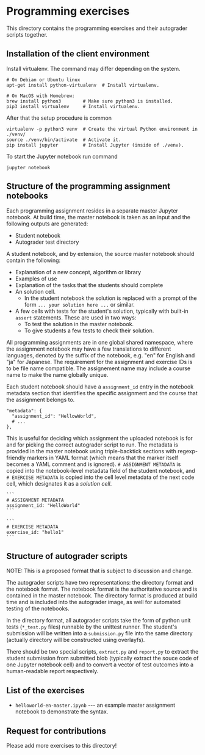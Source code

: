 # Programming exercises

This directory contains the programming exercises and their autograder scripts
together.

## Installation of the client environment

Install virtualenv. The command may differ depending on the system.

    # On Debian or Ubuntu linux
    apt-get install python-virtualenv  # Install virtualenv.

    # On MacOS with Homebrew:
    brew install python3        # Make sure python3 is installed.
    pip3 install virtualenv     # Install virtualenv.

After that the setup procedure is common

    virtualenv -p python3 venv  # Create the virtual Python environment in ./venv/
    source ./venv/bin/activate  # Activate it.
    pip install jupyter         # Install Jupyter (inside of ./venv).

To start the Jupyter notebook run command

    jupyter notebook

## Structure of the programming assignment notebooks

Each programming assignment resides in a separate master Jupyter notebook. At
build time, the master notebook is taken as an input and the following outputs
are generated:

*   Student notebook
*   Autograder test directory

A student notebook, and by extension, the source master notebook should contain
the following:

*   Explanation of a new concept, algorithm or library
*   Examples of use
*   Explanation of the tasks that the students should complete
*   An solution cell.
    *   In the student notebook the solution is replaced with a prompt of the
        form `... your solution here ...` or similar.
*   A few cells with tests for the student's solution, typically with built-in
    `assert` statements. These are used in two ways:
    *   To test the solution in the master notebook.
    *   To give students a few tests to check their solution.

All programming assignments are in one global shared namespace, where the
assignment notebook may have a few translations to different languages, denoted
by the suffix of the notebook, e.g. "en" for English and "ja" for Japanese. The
requirement for the assignment and exercise IDs is to be file name compatible.
The assignement name may include a course name to make the name globally unique.

Each student notebook should have a `assignment_id` entry in the notebook
metadata section that identifies the specific assignment and the course that the
assignment belongs to.

    "metadata": {
      "assignment_id": "HellowWorld",
      # ...
    },

This is useful for deciding which assignment the uploaded notebook is for and
for picking the correct autograder script to run. The metadata is provided in
the master notebook using triple-backtick sections with regexp-friendly markers
in YAML format (which means that the marker itself becomes a YAML comment and is
ignored). `# ASSIGNMENT METADATA` is copied into the notebook-level metadata
field of the student notebook, and `# EXERCISE METADATA` is copied into the cell
level metadata of the next code cell, which designates it as a _solution cell_.

    ```
    # ASSIGNMENT METADATA
    assignment_id: "HelloWorld"
    ```

    ```
    # EXERCISE METADATA
    exercise_id: "hello1"
    ```

## Structure of autograder scripts

NOTE: This is a proposed format that is subject to discussion and change.

The autograder scripts have two representations: the directory format and the
notebook format. The notebook format is the authoritative source and is
contained in the master notebook. The directory format is produced at build time
and is included into the autograder image, as well for automated testing of the
notebooks.

In the directory format, all autograder scripts take the form of python unit
tests (`*_test.py` files) runnable by the unittest runner. The student's
submission will be written into a `submission.py` file into the same directory
(actually directory will be constructed using overlayfs).

There should be two special scripts, `extract.py` and `report.py` to extract the
student submission from submitted blob (typically extract the souce code of one
Jupyter notebook cell) and to convert a vector of test outcomes into a
human-readable report respectively.

## List of the exercises

*   `helloworld-en-master.ipynb` --- an example master assignment notebook to
    demonstrate the syntax.

## Request for contributions

Please add more exercises to this directory!
